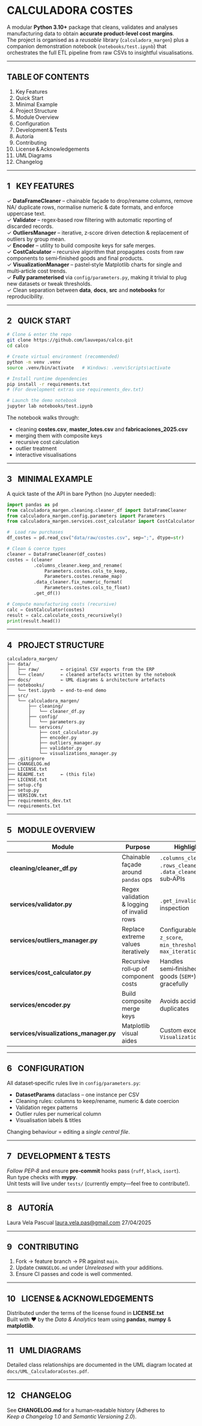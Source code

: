 
CALCULADORA COSTES
==================

A modular **Python 3.10+** package that cleans, validates and analyses manufacturing
data to obtain **accurate product‑level cost margins**.  
The project is organised as a *reusable* library (`calculadora_margen`) plus a
companion demonstration notebook (`notebooks/test.ipynb`) that orchestrates the
full ETL pipeline from raw CSVs to insightful visualisations.

-------------------------------------------------------------------------------
TABLE OF CONTENTS
-------------------------------------------------------------------------------
1.  Key Features  
2.  Quick Start  
3.  Minimal Example  
4.  Project Structure  
5.  Module Overview  
6.  Configuration  
7.  Development & Tests  
8.  Autoría  
9.  Contributing  
10. License & Acknowledgements  
11. UML Diagrams  
12. Changelog  

-------------------------------------------------------------------------------
1  KEY FEATURES
-------------------------------------------------------------------------------
✓ **DataFrameCleaner** – chainable façade to drop/rename columns, remove NA/
  duplicate rows, normalise numeric & date formats, and enforce uppercase text.  
✓ **Validator** – regex‑based row filtering with automatic reporting of
  discarded records.  
✓ **OutliersManager** – iterative, z‑score driven detection & replacement of
  outliers by group mean.  
✓ **Encoder** – utility to build composite keys for safe merges.  
✓ **CostCalculator** – recursive algorithm that propagates costs from raw
  components to semi‑finished goods and final products.  
✓ **VisualizationManager** – pastel‑style Matplotlib charts for single and
  multi‑article cost trends.  
✓ **Fully parameterised** via `config/parameters.py`, making it trivial to plug
  new datasets or tweak thresholds.  
✓ Clean separation between **data**, **docs**, **src** and **notebooks** for
  reproducibility.

-------------------------------------------------------------------------------
2  QUICK START
-------------------------------------------------------------------------------
```bash
# Clone & enter the repo
git clone https://github.com/lauvepas/calco.git
cd calco

# Create virtual environment (recommended)
python -m venv .venv
source .venv/bin/activate   # Windows: .venv\Scripts\activate

# Install runtime dependencies
pip install -r requirements.txt
# (For development extras use requirements_dev.txt)

# Launch the demo notebook
jupyter lab notebooks/test.ipynb
```

The notebook walks through:

* cleaning **costes.csv**, **master_lotes.csv** and **fabricaciones_2025.csv**  
* merging them with composite keys  
* recursive cost calculation  
* outlier treatment  
* interactive visualisations

-------------------------------------------------------------------------------
3  MINIMAL EXAMPLE
-------------------------------------------------------------------------------
A quick taste of the API in bare Python (no Jupyter needed):

```python
import pandas as pd
from calculadora_margen.cleaning.cleaner_df import DataFrameCleaner
from calculadora_margen.config.parameters import Parameters
from calculadora_margen.services.cost_calculator import CostCalculator

#  Load raw purchases
df_costes = pd.read_csv("data/raw/costes.csv", sep=";", dtype=str)

# Clean & coerce types
cleaner = DataFrameCleaner(df_costes)
costes = (cleaner
          .columns_cleaner.keep_and_rename(
              Parameters.costes.cols_to_keep,
              Parameters.costes.rename_map)
          .data_cleaner.fix_numeric_format(
              Parameters.costes.cols_to_float)
          .get_df())

# Compute manufacturing costs (recursive)
calc = CostCalculator(costes)
result = calc.calculate_costs_recursively()
print(result.head())
```

-------------------------------------------------------------------------------
4  PROJECT STRUCTURE
-------------------------------------------------------------------------------
```
calculadora_margen/
├── data/
│   ├── raw/        ← original CSV exports from the ERP
│   └── clean/      ← cleaned artefacts written by the notebook
├── docs/           ← UML diagrams & architecture artefacts
├── notebooks/
│   └── test.ipynb  ← end‑to‑end demo
├── src/
│   └── calculadora_margen/
│       ├── cleaning/
│       │   └── cleaner_df.py
│       ├── config/
│       │   └── parameters.py
│       └── services/
│           ├── cost_calculator.py
│           ├── encoder.py
│           ├── outliers_manager.py
│           ├── validator.py
│           └── visualizations_manager.py
├── .gitignore
├── CHANGELOG.md
├── LICENSE.txt
├── README.txt      ← (this file)
├── LICENSE.txt
├── setup.cfg
├── setup.py
├── VERSION.txt
├── requirements_dev.txt
└── requirements.txt
```

-------------------------------------------------------------------------------
5  MODULE OVERVIEW
-------------------------------------------------------------------------------
| Module | Purpose | Highlight |
|--------|---------|-----------|
| **cleaning/cleaner_df.py** | Chainable façade around `pandas` ops | `.columns_cleaner`, `.rows_cleaner`, `.data_cleaner` sub‑APIs |
| **services/validator.py** | Regex validation & logging of invalid rows | `.get_invalid()` for inspection |
| **services/outliers_manager.py** | Replace extreme values iteratively | Configurable `z_score`, `min_threshold`, `max_iterations` |
| **services/cost_calculator.py** | Recursive roll‑up of component costs | Handles semi‑finished goods (`SEM*`) gracefully |
| **services/encoder.py** | Build composite merge keys | Avoids accidental duplicates |
| **services/visualizations_manager.py** | Matplotlib visual aides | Custom exception `VisualizationError` |

-------------------------------------------------------------------------------
6  CONFIGURATION
-------------------------------------------------------------------------------
All dataset‑specific rules live in `config/parameters.py`:

* **DatasetParams** dataclass – one instance per CSV  
* Cleaning rules: columns to keep/rename, numeric & date coercion  
* Validation regex patterns  
* Outlier rules per numerical column  
* Visualisation labels & titles  

Changing behaviour = editing a *single central file*.

-------------------------------------------------------------------------------
7  DEVELOPMENT & TESTS
-------------------------------------------------------------------------------
*Follow PEP‑8* and ensure **pre‑commit** hooks pass (`ruff`, `black`, `isort`).  
Run type checks with **mypy**.  
Unit tests will live under `tests/` (currently empty—feel free to contribute!).

-------------------------------------------------------------------------------
8  AUTORÍA
-------------------------------------------------------------------------------
Laura Vela Pascual
laura.vela.pas@gmail.com
27/04/2025

-------------------------------------------------------------------------------
9  CONTRIBUTING
-------------------------------------------------------------------------------
1. Fork → feature branch → PR against `main`.  
2. Update `CHANGELOG.md` under *Unreleased* with your additions.  
3. Ensure CI passes and code is well commented.

-------------------------------------------------------------------------------
10  LICENSE & ACKNOWLEDGEMENTS
-------------------------------------------------------------------------------
Distributed under the terms of the license found in **LICENSE.txt**  
Built with ♥ by the *Data & Analytics* team using **pandas**, **numpy** &
**matplotlib**.

-------------------------------------------------------------------------------
11  UML DIAGRAMS
-------------------------------------------------------------------------------
Detailed class relationships are documented in the UML diagram located at
`docs/UML_CalculadoraCostes.pdf`.

-------------------------------------------------------------------------------
12  CHANGELOG
-------------------------------------------------------------------------------
See **CHANGELOG.md** for a human‑readable history
(Adheres to *Keep a Changelog 1.0* and *Semantic Versioning 2.0*).
